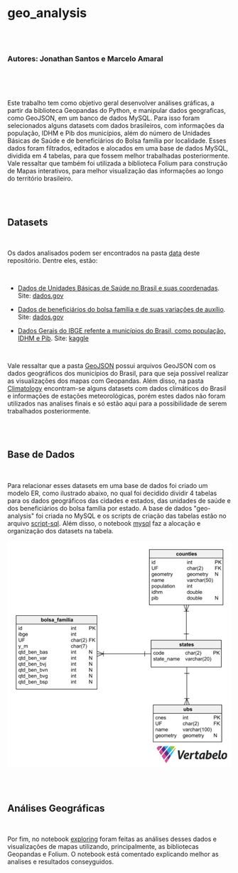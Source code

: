 # geo_analysis
  
<br>
<br>

### Autores: Jonathan Santos e Marcelo Amaral

<br>
<br>
<br>

Este trabalho tem como objetivo geral desenvolver análises gráficas, a partir da biblioteca Geopandas do Python, e manipular dados geograficas, como GeoJSON, em um banco de dados MySQL. Para isso foram selecionados alguns datasets com dados brasileiros, com informações da população, IDHM e Pib dos municípios, além do número de Unidades Básicas de Saúde e de beneficiários do Bolsa família por localidade. Esses dados foram filtrados, editados e alocados em uma base de dados MySQL, dividida em 4 tabelas, para que fossem melhor trabalhadas posteriormente. Vale ressaltar que também foi utilizada a biblioteca Folium para construção de Mapas interativos, para melhor visualização das informações ao longo do território brasileiro.

<br>
<br>

## Datasets

<br>

Os dados analisados podem ser encontrados na pasta [data](https://github.com/olvrjonathan/geo_analysis/tree/main/data) deste repositório. Dentre eles, estão:

<br>

* [Dados de Unidades Básicas de Saúde no Brasil e suas coordenadas](https://github.com/olvrjonathan/geo_analysis/blob/main/data/cadastro_estabelecimentos_cnes.csv). Site: [dados.gov](https://dados.gov.br/dataset/unidades-basicas-de-saude-ubs) 

* [Dados de beneficiários do bolsa família e de suas variações de auxílio](https://github.com/olvrjonathan/geo_analysis/blob/main/data/misocial.csv). Site: [dados.gov](https://dados.gov.br/dataset/beneficios-bolsa-familia-mi-social)

* [Dados Gerais do IBGE refente a municípios do Brasil, como população, IDHM e Pib](https://github.com/olvrjonathan/geo_analysis/blob/main/data/Cities_Brazil_IBGE.xlsx). Site: [kaggle](https://www.kaggle.com/gabrielrs3/economy-and-population-of-cities-in-brazil-ibge)

<br>

Vale ressaltar que a pasta [GeoJSON](https://github.com/olvrjonathan/geo_analysis/tree/main/data/geojson) possui arquivos GeoJSON com os dados geográficos dos municípios do Brasil, para que seja possível realizar as visualizações dos mapas com Geopandas. Além disso, na pasta [Climatology](https://github.com/olvrjonathan/geo_analysis/tree/main/data/climatology) encontram-se alguns datasets com dados climáticos do Brasil e informações de estações meteorológicas, porém estes dados não foram utilizados nas analises finais e só estão aqui para a possibilidade de serem trabalhados posteriormente.

<br>
<br>

## Base de Dados

<br>

Para relacionar esses datasets em uma base de dados foi criado um modelo ER, como ilustrado abaixo, no qual foi decidido dividir 4 tabelas para os dados geográficos das cidades e estados, das unidades de saúde e dos beneficiários do bolsa família por estado. A base de dados "geo-analysis" foi criada no MySQL e os scripts de criação das tabelas estão no arquivo [script-sql](https://github.com/olvrjonathan/geo_analysis/blob/main/geo_analysis_create.sql). Além disso, o notebook [mysql](https://github.com/olvrjonathan/geo_analysis/blob/main/to_mysql.ipynb) faz a alocação e organização dos datasets na tabela.

![Modelo ER](https://github.com/olvrjonathan/geo_analysis/blob/main/Modelo%20ER.png)

<br>
<br>

## Análises Geográficas

<br>

Por fim, no notebook [exploring](https://github.com/olvrjonathan/geo_analysis/blob/main/exploring.ipynb) foram feitas as análises desses dados e visualizações de mapas utilizando, principalmente, as bibliotecas Geopandas e Folium. O notebook está comentado explicando melhor as analises e resultados conseyguidos.

